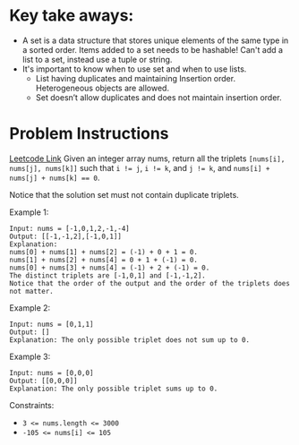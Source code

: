 # Key take aways:
- A set is a data structure that stores unique elements of the same type in a sorted order. Items added to a set needs to be hashable! Can't add a list to a set, instead use a tuple or string.
- It's important to know when to use set and when to use lists.
  - List having duplicates and maintaining Insertion order. Heterogeneous objects are allowed.
  - Set doesn’t allow duplicates and does not maintain insertion order.

# Problem Instructions 
[Leetcode Link](https://leetcode.com/problems/3sum/)
Given an integer array nums, return all the triplets `[nums[i], nums[j], nums[k]]` such that `i != j`, `i != k`, and `j != k`, and `nums[i] + nums[j] + nums[k] == 0`.

Notice that the solution set must not contain duplicate triplets.

Example 1:
```
Input: nums = [-1,0,1,2,-1,-4]
Output: [[-1,-1,2],[-1,0,1]]
Explanation: 
nums[0] + nums[1] + nums[2] = (-1) + 0 + 1 = 0.
nums[1] + nums[2] + nums[4] = 0 + 1 + (-1) = 0.
nums[0] + nums[3] + nums[4] = (-1) + 2 + (-1) = 0.
The distinct triplets are [-1,0,1] and [-1,-1,2].
Notice that the order of the output and the order of the triplets does not matter.
```

Example 2:
```
Input: nums = [0,1,1]
Output: []
Explanation: The only possible triplet does not sum up to 0.
```

Example 3:
```
Input: nums = [0,0,0]
Output: [[0,0,0]]
Explanation: The only possible triplet sums up to 0.
```

Constraints:
- `3 <= nums.length <= 3000`
- `-105 <= nums[i] <= 105`